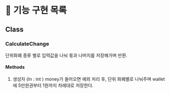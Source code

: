 # 🚀 기능 구현 목록
## Class
### CalculateChange
단위화폐 종류 별로 입력값을 나눠 몫과 나머지를 저장해가며 반환.
#### Methods
1. 생성자 (In : int )
money가 들어오면 예외 처리 후, 단위 화폐별로 나눠주며 wallet에 5만원권부터 1원까지 차례대로 저장한다.